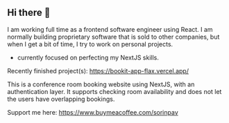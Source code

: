 ## Hi there 👋
I am working full time as a frontend software engineer using React. I am normally building proprietary software that is sold to other companies, but when I get a bit of time, I try to work on personal projects. 
- currently focused on perfecting my NextJS skills.

Recently finished project(s):
https://bookit-app-flax.vercel.app/

This is a conference room booking website using NextJS, with an authentication layer. It supports checking room availability and does not let the users have overlapping bookings. 


Support me here: https://www.buymeacoffee.com/sorinpav
<!--
**sorinpav/sorinpav** is a ✨ _special_ ✨ repository because its `README.md` (this file) appears on your GitHub profile.

Here are some ideas to get you started:

- 🔭 I’m currently working on ...
- 🌱 I’m currently learning ...
- 👯 I’m looking to collaborate on ...
- 🤔 I’m looking for help with ...
- 💬 Ask me about ...
- 📫 How to reach me: ...
- 😄 Pronouns: ...
- ⚡ Fun fact: ...
-->
